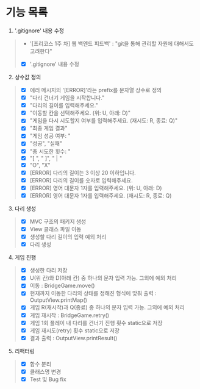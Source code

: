 # 기능 목록

1. '.gitignore' 내용 수정
> - '[프리코스 1주 차] 웹 백엔드 피드백' : "git을 통해 관리할 자원에 대해서도 고려한다"
> - [x] '.gitignore' 내용 수정

2. 상수값 정의
> - [x] 에러 메시지의 '[ERROR]'라는 prefix를 문자열 상수로 정의
> - [x] "다리 건너기 게임을 시작합니다."
> - [x] "다리의 길이를 입력해주세요."
> - [x] "이동할 칸을 선택해주세요. (위: U, 아래: D)"
> - [x] "게임을 다시 시도할지 여부를 입력해주세요. (재시도: R, 종료: Q)"
> - [x] "최종 게임 결과"
> - [x] "게임 성공 여부: "
> - [x] "성공", "실패"
> - [x] "총 시도한 횟수: "
> - [x] "[ ", " ]", " | "
> - [x] "O", "X"
> - [x] [ERROR] 다리의 길이는 3 이상 20 이하입니다.
> - [x] [ERROR] 다리의 길이를 숫자로 입력해주세요.
> - [x] [ERROR] 영어 대문자 1자를 입력해주세요. (위: U, 아래: D)
> - [x] [ERROR] 영어 대문자 1자를 입력해주세요. (재시도: R, 종료: Q)

3. 다리 생성
> - [x] MVC 구조의 패키지 생성
> - [x] View 클래스 파일 이동
> - [x] 생성할 다리 길이의 입력 예외 처리
> - [x] 다리 생성

4. 게임 진행
> - [x] 생성한 다리 저장
> - [x] U(위 칸)와 D(아래 칸) 중 하나의 문자 입력 가능. 그외에 예외 처리
> - [x] 이동 : BridgeGame.move()
> - [x] 현재까지 이동한 다리의 상태를 정해진 형식에 맞춰 출력 : OutputView.printMap()
> - [x] 게임 R(재시작)과 Q(종료) 중 하나의 문자 입력 가능. 그외에 예외 처리
> - [x] 게임 재시작 : BridgeGame.retry()
> - [x] 게임 1회 플레이 내 다리를 건너기 진행 횟수 static으로 저장
> - [x] 게임 재시도(retry) 횟수 static으로 저장
> - [x] 결과 출력 : OutputView.printResult()

5. 리팩터링
> - [x] 함수 분리
> - [x] 클래스명 변경
> - [x] Test 및 Bug fix